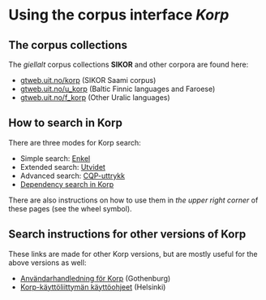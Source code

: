 # Using the corpus interface *Korp*

## The corpus collections

The *giellalt* corpus collections **SIKOR** and other corpora are found here:

* [gtweb.uit.no/korp](http://gtweb.uit.no/korp) (SIKOR Saami corpus)
* [gtweb.uit.no/u_korp](http://gtweb.uit.no/f_korp) (Baltic Finnic languages and Faroese)
* [gtweb.uit.no/f_korp](http://gtweb.uit.no/u_korp) (Other Uralic languages)


## How to search in Korp

There are three modes for Korp search:

* Simple search: [Enkel](korp-enkel.md)
* Extended search:  [Utvidet](korp-utvidet.md) 
* Advanced search: [CQP-uttrykk](cqp.nob.html) 
* [Dependency search in Korp](DependencySearchInKorp.html)

There are also instructions on how to use them in *the upper right corner* of these pages (see the wheel symbol).

## Search instructions for other versions of Korp
These links are made for other Korp versions, but are mostly useful for the above versions as well:

* [Användarhandledning för Korp](https://spraakbanken.gu.se/verktyg/korp/anv%C3%A4ndarhandledning) (Gothenburg)
* [Korp-käyttöliittymän käyttöohjeet](https://www.kielipankki.fi/tuki/korp/) (Helsinki)

